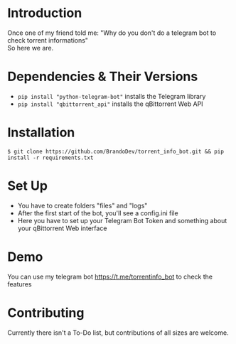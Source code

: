 Introduction
============

Once one of my friend told me: "Why do you don't do a telegram bot to check torrent informations"<br />
So here we are.

Dependencies & Their Versions
============
* ``pip install "python-telegram-bot"`` installs the Telegram library
* ``pip install "qbittorrent_api"`` installs the qBittorrent Web API

Installation
============

    $ git clone https://github.com/BrandoDev/torrent_info_bot.git && pip install -r requirements.txt


Set Up
============

* You have to create folders "files" and "logs"<br />
* After the first start of the bot, you'll see a config.ini file<br />
* Here you have to set up your Telegram Bot Token and something about your qBittorrent Web interface

Demo
============

You can use my telegram bot https://t.me/torrentinfo_bot to check the features

Contributing
============

Currently there isn't a To-Do list, but contributions of all sizes are welcome.